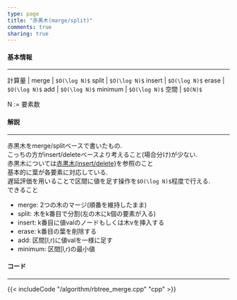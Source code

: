 ```yaml
---
type: page
title: "赤黒木(marge/split)"
comments: true
sharing: true
---
```


#### 基本情報
  
***

計算量 |
merge | `$O(\log N)$`
split | `$O(\log N)$`
insert | `$O(\log N)$`
erase | `$O(\log N)$`
add | `$O(\log N)$`
minimum | `$O(\log N)$`
空間 | `$O(N)$`
  
N := 要素数  
  

#### 解説

***

赤黒木をmerge/splitベースで書いたもの.  
こっちの方がinsert/deleteベースより考えること(場合分け)が少ない.  
赤黒木については[赤黒木(insert/delete)](/algorithm/rbtree.html)を参照のこと  
基本的に葉が各要素に対応している.  
遅延評価を用いることで区間に値を足す操作を`$O(\log N)$`程度で行える.  
できること  

* merge: 2つの木のマージ(順番を維持したまま)
* split: 木をk番目で分割(左の木にk個の要素が入る)
* insert: k番目に値valのノードもしくは木vを挿入する
* erase: k番目の葉を削除する
* add: 区間\[l,r)に値valを一様に足す
* minimum: 区間\[l,r)の最小値

#### コード

***

{{< includeCode "/algorithm/rbtree_merge.cpp" "cpp" >}}

